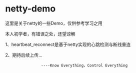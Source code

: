 # netty-demo
这里是关于netty的一些Demo，仅供参考学习之用

本人初学者，有错误之处，还望谅解

1、heartbeat_reconnect是基于netty实现的心跳检测与断线重连

2、期待后续上传...

					----Know Everything，Control Everything

